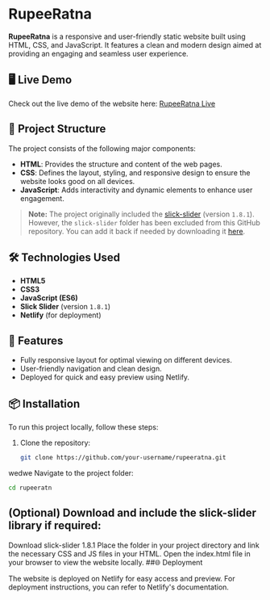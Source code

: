 # RupeeRatna

**RupeeRatna** is a responsive and user-friendly static website built using HTML, CSS, and JavaScript. It features a clean and modern design aimed at providing an engaging and seamless user experience.

## 🖥️ Live Demo

Check out the live demo of the website here: [RupeeRatna Live](https://rupeeratna.netlify.app/)

## 📂 Project Structure

The project consists of the following major components:

- **HTML**: Provides the structure and content of the web pages.
- **CSS**: Defines the layout, styling, and responsive design to ensure the website looks good on all devices.
- **JavaScript**: Adds interactivity and dynamic elements to enhance user engagement.

> **Note:** The project originally included the [slick-slider](https://kenwheeler.github.io/slick/) (version `1.8.1`). However, the `slick-slider` folder has been excluded from this GitHub repository. You can add it back if needed by downloading it [here](https://kenwheeler.github.io/slick/).

## 🛠️ Technologies Used

- **HTML5**
- **CSS3**
- **JavaScript (ES6)**
- **Slick Slider** (version `1.8.1`)
- **Netlify** (for deployment)

## 🚀 Features

- Fully responsive layout for optimal viewing on different devices.
- User-friendly navigation and clean design.
- Deployed for quick and easy preview using Netlify.

## 📦 Installation

To run this project locally, follow these steps:

1. Clone the repository:
   ```bash
   git clone https://github.com/your-username/rupeeratna.git
wedwe
Navigate to the project folder:
   ```bash
   cd rupeeratn
```

## (Optional) Download and include the slick-slider library if required:
Download slick-slider 1.8.1
Place the folder in your project directory and link the necessary CSS and JS files in your HTML.
Open the index.html file in your browser to view the website locally.
##🌐 Deployment

The website is deployed on Netlify for easy access and preview. For deployment instructions, you can refer to Netlify's documentation.
